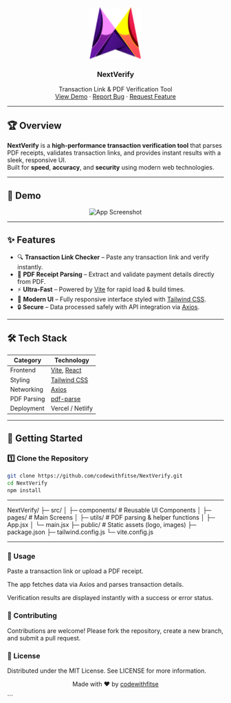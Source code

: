 <!-- PROJECT LOGO -->
<br />
<p align="center">
  <a href="https://github.com/codewithfitse/NextVerify">
    <img src="public/logo.png" alt="Logo" width="120" height="120">
  </a>

  <h3 align="center">NextVerify</h3>

  <p align="center">
    Transaction Link & PDF Verification Tool  
    <br />
    <a href="#demo">View Demo</a>
    ·
    <a href="https://github.com/codewithfitse/NextVerify/issues">Report Bug</a>
    ·
    <a href="https://github.com/codewithfitse/NextVerify/issues">Request Feature</a>
  </p>
</p>

---

## 🏆 Overview

**NextVerify** is a **high-performance transaction verification tool** that parses PDF receipts, validates transaction links, and provides instant results with a sleek, responsive UI.  
Built for **speed**, **accuracy**, and **security** using modern web technologies.

---

## 📸 Demo

<p align="center">
  <img src="public/screenshot.png" alt="App Screenshot" width="800">
</p>

---

## ✨ Features

- 🔍 **Transaction Link Checker** – Paste any transaction link and verify instantly.
- 📄 **PDF Receipt Parsing** – Extract and validate payment details directly from PDF.
- ⚡ **Ultra-Fast** – Powered by [Vite](https://vitejs.dev/) for rapid load & build times.
- 🎨 **Modern UI** – Fully responsive interface styled with [Tailwind CSS](https://tailwindcss.com/).
- 🔒 **Secure** – Data processed safely with API integration via [Axios](https://axios-http.com/).

---

## 🛠 Tech Stack

| Category     | Technology |
|--------------|------------|
| Frontend     | [Vite](https://vitejs.dev/), [React](https://react.dev/) |
| Styling      | [Tailwind CSS](https://tailwindcss.com/) |
| Networking   | [Axios](https://axios-http.com/) |
| PDF Parsing  | [pdf-parse](https://www.npmjs.com/package/pdf-parse) |
| Deployment   | Vercel / Netlify |

---

## 🚀 Getting Started

### 1️⃣ Clone the Repository
```bash
git clone https://github.com/codewithfitse/NextVerify.git
cd NextVerify
npm install
```
---

NextVerify/
 ├─ src/
 │   ├─ components/    # Reusable UI Components
 │   ├─ pages/         # Main Screens
 │   ├─ utils/         # PDF parsing & helper functions
 │   ├─ App.jsx
 │   └─ main.jsx
 ├─ public/            # Static assets (logo, images)
 ├─ package.json
 ├─ tailwind.config.js
 └─ vite.config.js
 
---

### 📜 Usage
Paste a transaction link or upload a PDF receipt.

The app fetches data via Axios and parses transaction details.

Verification results are displayed instantly with a success or error status.

### 🤝 Contributing
Contributions are welcome!
Please fork the repository, create a new branch, and submit a pull request.

### 📄 License
Distributed under the MIT License.
See LICENSE for more information.

<p align="center"> Made with ❤️ by <a href="https://github.com/codewithfitse">codewithfitse</a> </p> ```


